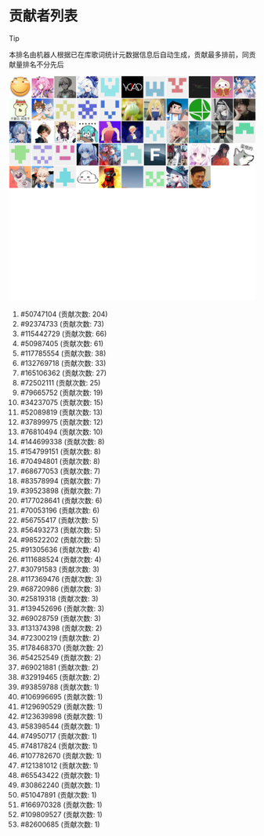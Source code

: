 # 贡献者列表

> [!TIP]
> 本排名由机器人根据已在库歌词统计元数据信息后自动生成，贡献最多排前，同贡献量排名不分先后

![贡献者头像画廊](./CONTRIBUTORS.svg)

1. #50747104 (贡献次数: 204)
2. #92374733 (贡献次数: 73)
3. #115442729 (贡献次数: 66)
4. #50987405 (贡献次数: 61)
5. #117785554 (贡献次数: 38)
6. #132769718 (贡献次数: 33)
7. #165106362 (贡献次数: 27)
8. #72502111 (贡献次数: 25)
9. #79665752 (贡献次数: 19)
10. #34237075 (贡献次数: 15)
11. #52089819 (贡献次数: 13)
12. #37899975 (贡献次数: 12)
13. #76810494 (贡献次数: 10)
14. #144699338 (贡献次数: 8)
15. #154799151 (贡献次数: 8)
16. #70494801 (贡献次数: 8)
17. #68677053 (贡献次数: 7)
18. #83578994 (贡献次数: 7)
19. #39523898 (贡献次数: 7)
20. #177028641 (贡献次数: 6)
21. #70053196 (贡献次数: 6)
22. #56755417 (贡献次数: 5)
23. #56493273 (贡献次数: 5)
24. #98522202 (贡献次数: 5)
25. #91305636 (贡献次数: 4)
26. #111688524 (贡献次数: 4)
27. #30791583 (贡献次数: 3)
28. #117369476 (贡献次数: 3)
29. #68720986 (贡献次数: 3)
30. #25819318 (贡献次数: 3)
31. #139452696 (贡献次数: 3)
32. #69028759 (贡献次数: 3)
33. #131374398 (贡献次数: 2)
34. #72300219 (贡献次数: 2)
35. #178468370 (贡献次数: 2)
36. #54252549 (贡献次数: 2)
37. #69021881 (贡献次数: 2)
38. #32919465 (贡献次数: 2)
39. #93859788 (贡献次数: 1)
40. #106996695 (贡献次数: 1)
41. #129690529 (贡献次数: 1)
42. #123639898 (贡献次数: 1)
43. #58398544 (贡献次数: 1)
44. #74950717 (贡献次数: 1)
45. #74817824 (贡献次数: 1)
46. #107782670 (贡献次数: 1)
47. #121381012 (贡献次数: 1)
48. #65543422 (贡献次数: 1)
49. #30862240 (贡献次数: 1)
50. #51047891 (贡献次数: 1)
51. #166970328 (贡献次数: 1)
52. #109809527 (贡献次数: 1)
53. #82600685 (贡献次数: 1)
